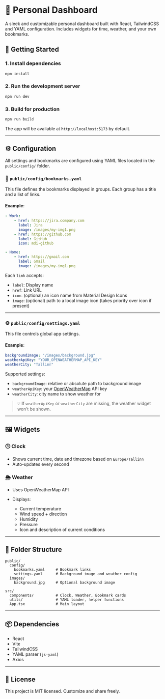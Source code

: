 # 🧭 Personal Dashboard

A sleek and customizable personal dashboard built with React, TailwindCSS and YAML configuration. Includes widgets for time, weather, and your own bookmarks.

## 🚀 Getting Started

### 1. Install dependencies

```bash
npm install
```

### 2. Run the development server

```bash
npm run dev
```

### 3. Build for production

```bash
npm run build
```

The app will be available at `http://localhost:5173` by default.

---

## ⚙️ Configuration

All settings and bookmarks are configured using YAML files located in the `public/config/` folder.

### 📁 `public/config/bookmarks.yaml`

This file defines the bookmarks displayed in groups. Each group has a title and a list of links.

#### Example:

```yaml
- Work:
    - href: https://jira.company.com
      label: Jira
      image: /images/my-img1.png
    - href: https://github.com
      label: GitHub
      icon: mdi-github

- Home:
    - href: https://gmail.com
      label: Gmail
      image: /images/my-img1.png
```

Each `link` accepts:

* `label`: Display name
* `href`: Link URL
* `icon`: (optional) an icon name from Material Design Icons
* `image`: (optional) path to a local image icon (takes priority over icon if present)

---

### ⚙️ `public/config/settings.yaml`

This file controls global app settings.

#### Example:

```yaml
backgroundImage: "/images/background.jpg"
weatherApiKey: "YOUR_OPENWEATHERMAP_API_KEY"
weatherCity: "Tallinn"
```

Supported settings:

* `backgroundImage`: relative or absolute path to background image
* `weatherApiKey`: your [OpenWeatherMap](https://openweathermap.org/api) API key
* `weatherCity`: city name to show weather for

> 💡 If `weatherApiKey` or `weatherCity` are missing, the weather widget won't be shown.

---

## 🖼️ Widgets

### 🕒 Clock

* Shows current time, date and timezone based on `Europe/Tallinn`
* Auto-updates every second

### 🌦️ Weather

* Uses OpenWeatherMap API
* Displays:

    * Current temperature
    * Wind speed + direction
    * Humidity
    * Pressure
    * Icon and description of current conditions

---

## 📂 Folder Structure

```
public/
  config/
    bookmarks.yaml     # Bookmark links
    settings.yaml      # Background image and weather config
  images/
    background.jpg     # Optional background image

src/
  components/          # Clock, Weather, Bookmark cards
  utils/               # YAML loader, helper functions
  App.tsx              # Main layout
```

---

## 📦 Dependencies

* React
* Vite
* TailwindCSS
* YAML parser (`js-yaml`)
* Axios

---

## 📝 License

This project is MIT licensed. Customize and share freely.

